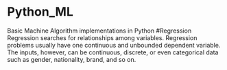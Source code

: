 # Python_ML
Basic Machine Algorithm implementations in Python
#Regression
Regression searches for relationships among variables.
Regression problems usually have one continuous and unbounded dependent variable. The inputs, however, can be continuous, discrete, or even categorical data such as gender, nationality, brand, and so on.

